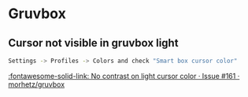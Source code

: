 Gruvbox
===

Cursor not visible in gruvbox light
---

```bash
Settings -> Profiles -> Colors and check "Smart box cursor color"
```

[:fontawesome-solid-link: No contrast on light cursor color · Issue #161 · morhetz/gruvbox](https://github.com/morhetz/gruvbox/issues/161)
